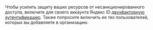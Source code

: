 Чтобы усилить защиту ваших ресурсов от несанкционированного доступа, включите для своего аккаунта Яндекс ID [двухфакторную аутентификацию](https://yandex.ru/support/passport/authorization/twofa.html). Также попросите включить ее тех пользователей, которых вы добавляете в организацию.